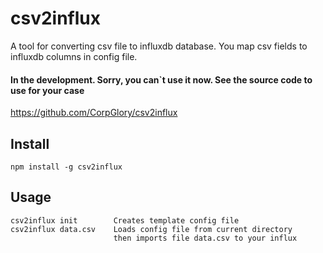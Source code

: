 # csv2influx

A tool for converting csv file to influxdb database.
You map csv fields to influxdb columns in config file.

#### In the development. Sorry, you can`t use it now. See the source code to use for your case

https://github.com/CorpGlory/csv2influx

## Install

```
npm install -g csv2influx
```

## Usage

```
csv2influx init        Creates template config file
csv2influx data.csv    Loads config file from current directory
                       then imports file data.csv to your influx
```

